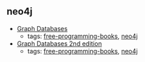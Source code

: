 neo4j
---
* [Graph Databases](http://info.neotechnology.com/rs/neotechnology/images/GraphDatabases.pdf)
    * tags: [free-programming-books](../tags/free-programming-books.md), [neo4j](../tags/neo4j.md)
* [Graph Databases 2nd edition](http://neo4j.com/books/graph-databases/)
    * tags: [free-programming-books](../tags/free-programming-books.md), [neo4j](../tags/neo4j.md)
